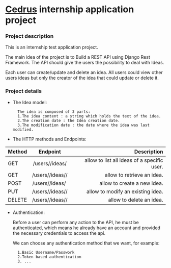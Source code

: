 # [Cedrus](https://www.cedrus.ma/) internship application project

### Project description
This is an internship test application project.

The main idea of the project is to Build a REST API using Django Rest Framework.
The API should give the users the possibility to deal with Ideas.

Each user can create/update and delete an idea. All users could view 
other users ideas but only the creator of the idea that could update or delete it.

### Project details

* The Idea model:

        The idea is composed of 3 parts:
        1.The idea content : a string which holds the text of the idea.
        2.The creation date : the Idea creation date.
        3.The modification date : the date where the idea was last modified.

* The HTTP methods and Endpoints:

|Method|Endpoint|Description|
|------|:---------------------:|------------------------------------------:|
|GET   |/users/<id>/ideas/​     |​allow to list all ideas of a specific user.|
|GET   |/users/<id>/ideas/<id>/​|​allow to retrieve an idea.                 |
|POST  |/users/<id>/ideas/     ​​|​allow to create a new idea.                |
|PUT   |/users/<id>/ideas/<id>/​​|​allow to modify an existing idea.          |
|DELETE|/users/<id>/ideas/<id>/​​|​allow to delete an idea.                   |

* Authentication:
    
    Before a user can perform any action to the API, he must be authenticated, which means he
already have an account and provided the necessary credentials to access the api.

    We can choose any authentication method that we want, for example:
        
        1.Basic Username/Passwork
        2.Token based authentication
        3. ...

